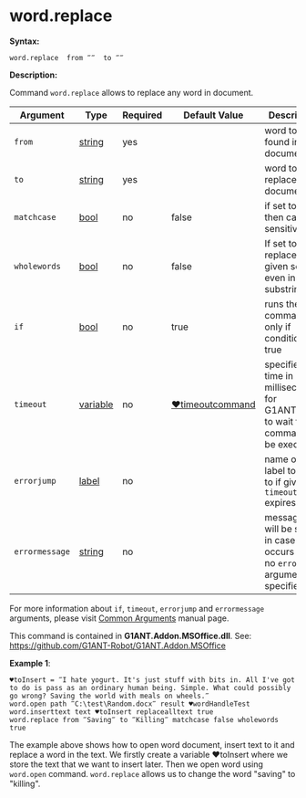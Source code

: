 # word.replace

**Syntax:**

```G1ANT
word.replace  from ‴‴  to ‴‴
```

**Description:**

Command `word.replace` allows to replace any word in document. 

| Argument | Type | Required | Default Value | Description |
| -------- | ---- | -------- | ------------- | ----------- |
|`from`| [string](https://github.com/G1ANT-Robot/G1ANT.Manual/blob/master/G1ANT-Language/Structures/string.md) | yes |  |word to be found in document|
|`to`| [string](https://github.com/G1ANT-Robot/G1ANT.Manual/blob/master/G1ANT-Language/Structures/string.md)  | yes |  | word to be replaced in document|
|`matchcase`| [bool](https://github.com/G1ANT-Robot/G1ANT.Manual/blob/master/G1ANT-Language/Structures/bool.md)  | no |false | if set to true, then case sensitive|
|`wholewords`| [bool](https://github.com/G1ANT-Robot/G1ANT.Manual/blob/master/G1ANT-Language/Structures/bool.md)  | no | false | If set to false, replaces given search even in substrings|
|`if`| [bool](https://github.com/G1ANT-Robot/G1ANT.Manual/blob/master/G1ANT-Language/Structures/bool.md) | no | true | runs the command only if condition is true |
|`timeout`| [variable](https://github.com/G1ANT-Robot/G1ANT.Manual/blob/master/G1ANT-Language/Special-Characters/variable.md) | no | [♥timeoutcommand](https://github.com/G1ANT-Robot/G1ANT.Manual/blob/master/G1ANT-Language/Variables/Special-Variables.md)  | specifies time in milliseconds for G1ANT.Robot to wait for the command to be executed |
|`errorjump` | [label](https://github.com/G1ANT-Robot/G1ANT.Manual/blob/master/G1ANT-Language/Structures/label.md) | no | | name of the label to jump to if given `timeout` expires |
|`errormessage`| [string](https://github.com/G1ANT-Robot/G1ANT.Manual/blob/master/G1ANT-Language/Structures/string.md) | no |  | message that will be shown in case error occurs and no `errorjump` argument is specified |

For more information about `if`, `timeout`, `errorjump` and `errormessage` arguments, please visit [Common Arguments](https://github.com/G1ANT-Robot/G1ANT.Manual/blob/master/G1ANT-Language/Common-Arguments.md)  manual page.

This command is contained in **G1ANT.Addon.MSOffice.dll**.
See: https://github.com/G1ANT-Robot/G1ANT.Addon.MSOffice

**Example 1**:

```G1ANT
♥toInsert = ‴I hate yogurt. It's just stuff with bits in. All I've got to do is pass as an ordinary human being. Simple. What could possibly go wrong? Saving the world with meals on wheels.‴
word.open path ‴C:\test\Random.docx‴ result ♥wordHandleTest
word.inserttext text ♥toInsert replacealltext true
word.replace from ‴Saving‴ to ‴Killing‴ matchcase false wholewords true
```

The example above shows how to open word document, insert text to it and replace a word in the text. We firstly create a variable ♥toInsert where we store the text that we want to insert later. Then we open word using `word.open` command. `word.replace` allows us to change the word "saving" to "killing".



